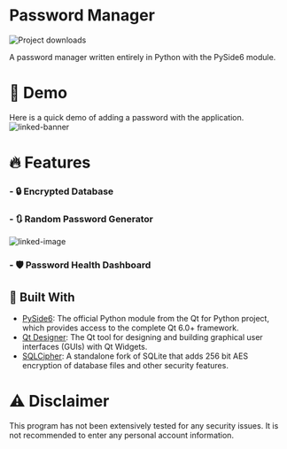 # Password Manager
![Project downloads](https://img.shields.io/github/downloads/EmueI/password-manager/total)

 A password manager written entirely in Python with the PySide6 module. 

# 🚀 Demo
Here is a quick demo of adding a password with the application. 
![linked-banner](https://i.ibb.co/4JBRMt7/Screenshot-2022-03-11-162837.png)


# 🔥 Features

### - 🔒 Encrypted Database

### - 🔃 Random Password Generator 
![linked-image](https://i.ibb.co/HzkNBSB/Screenshot-from-2022-03-20-12-43-03.png)

### - 🛡️ Password Health Dashboard

## 🍔 Built With
* [PySide6](https://pypi.org/project/PySide6/): The official Python module from the Qt for Python project, which provides access to the complete Qt 6.0+ framework.
* [Qt Designer](https://doc.qt.io/qt-5/qtdesigner-manual.html): The Qt tool for designing and building graphical user interfaces (GUIs) with Qt Widgets.
* [SQLCipher](https://www.zetetic.net/sqlcipher/): A standalone fork of SQLite that adds 256 bit AES encryption of database files and other security features. 


# ⚠️ Disclaimer

This program has not been extensively tested for any security issues.
It is not recommended to enter any personal account information. 
